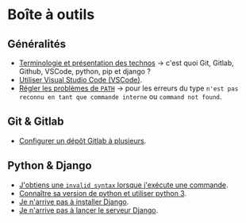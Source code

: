 # Boîte à outils

## Généralités

- [Terminologie et présentation des technos](./terminologie-et-presentation-des-technos.md) -> c'est quoi Git, Gitlab, Github, VSCode, python, pip et django ?
- [Utiliser Visual Studio Code (VSCode)](./utiliser-visual-studio-code.md).
- [Régler les problèmes de `PATH`](./regler-les-problemes-de-path.md) -> pour les erreurs du type `n'est pas reconnu en tant que commande interne` ou `command not found`.


## Git & Gitlab

- [Configurer un dépôt Gitlab à plusieurs](./configurer-depot-gitlab.md).

## Python & Django

- [J'obtiens une `invalid syntax` lorsque j'exécute une commande](./invalid-syntax.md).
- [Connaître sa version de python et utiliser python 3](./connaitre-sa-version-de-python.md).
- [Je n'arrive pas à installer Django](./probleme-installation-django.md).
- [Je n'arrive pas à lancer le serveur Django](./probleme-lancement-serveur-django.md).
